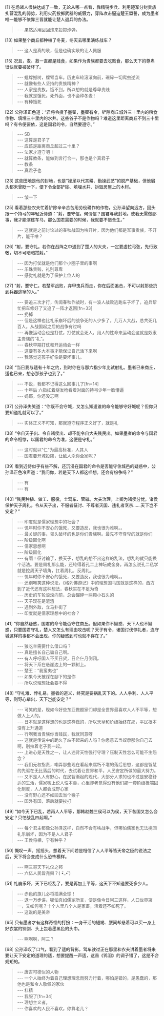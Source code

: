 
[1] 在场诸人很快达成了一致，无论从哪一点看，靠精锐步兵、利用楚军分封贵族扎营混乱的弱势，利用火药投掷武器的威慑力，穿阵攻击逼迫楚王盟誓，成为墨者唯一能够不依靠三晋就能让楚人退兵的办法。
>--- 果然适用回回炮来投掷炸弹。<br>

[13] 如果整个商丘都种植了冬麦，冬天去哪里演练战车？
>--- 这人是真的耿，但是也确实耿的让人佩服<br>

[15] 况且，麦、菽一直都是贱食，如果作为贵族都要去吃贱食，那么天下的尊卑很快就要被破坏了。
>--- 蚍蜉撼树，螳臂当车。历史车轮滚滚向前，碾碎一切爬虫逆流<br>
>--- 就像有些人坚持的贵族精神？<br>
>--- 人家是贵族，饿不到，所以想的就是尊卑贵贱<br>
>--- 我就是饿死，死外面，也不会种冬麦！<br>
>--- 有种饿死<br>

[22] 公孙泽正色道：“君将令授予墨翟，墨翟有令，铲除商丘城外三十里内的粮食作物、填埋三十里内的水井。这些谷子不是作物吗？难道这里距离商丘不到三十里吗？有令便要依，这是国君的令，自然要遵守。”
>--- SB<br>
>--- 这算是君子了<br>
>--- 应该是距离商丘超过三十里？<br>
>--- 法家才遵守吧！<br>
>--- 就算教条，能做到言行合一，那也是个真君子<br>
>--- 教条<br>
>--- 真君子也<br>

[23] 这些田地是他的封地，也是“禄足以代其耕、勤操武艺”的脱产基础，但他眉头都未曾眨一下，便下令全部铲除、填埋水井、拆毁房屋上的木材。
>--- 皱一下<br>

[25] 看着那些农夫忙着铲除辛辛苦苦用劳役耕作的作物，公孙泽望向远方，回头跟一个持弓的年轻近侍道：“射，要守信。何谓信？国君与我封地，使我无需做鄙事，我才能演练车马，那么国君需要的时候，我就要不惜舍生。”
>--- 这就是之前讨论过的春秋战国为啥开片，因为他们都是军事贵族，不开片，能干啥？<br>

[26] “射，要守礼。若你在战阵之中遇到了楚人的大夫，一定要虚拉弓弦，先行致敬，切不可暗暗攒射。”
>--- 因为打仗就是他们那个小圈子里的事啊<br>
>--- 乐殊贵贱，礼别尊卑<br>
>--- 感觉礼就是为了保护上位人的<br>

[27] “射，要守仁。若楚军战败，弃甲曳兵而走，你在后面追击，不可以射那些扔到兵器逃窜的人。”
>--- 要追三次才行，传闻春秋作战时，有一波人战败逃跑车子坏了，追兵帮忙把车修好了又追了一阵才返回[fn=33]<br>
>--- 扔掉<br>
>--- 但是这样也比礼乐崩坏后的战争死的人少多了，几万人大战，总共死几百人，从战国起之后的战争有过吗<br>
>--- 再像运动会也是打仗，打仗就会死人，用人的性命来运动会这就是奴隶主贵族的“礼”。<br>
>--- 春秋早期打仗和开运动会一样<br>
>--- 这要有多大本事才能保证自己活下来啊<br>
>--- 我感觉这孩子好像是要坏事儿。<br>

[28] “当日我与适有十年之约，到时你在与那六指少年比试射礼。墨者已来商丘，适也已来，想必那孩子也到了。”
>--- 不说，我都不记得这么回事儿了[fn=14]<br>
>--- 十年后 六指扛着燧发枪看着对面的持弓少年一脸懵逼<br>
>--- 妈耶，你还没忘啊<br>

[37] 公孙泽失笑道：“你既不会守城，又怎么知道谁的命令能够守好城呢？但你只要知道礼就可以了。”
>--- 实体正义不可知，那就遵守程序正义好了，就是礼<br>

[38] “令自天子出、令自诸侯出、却不能令自大夫贱民出。如果墨者的命令与国君的命令相悖，以国君的命令为准，这便是守礼。”
>--- 这时就以"仁"为最高标准，人其人<br>
>--- 国君要开城投降，让敌人杀你全家呢？<br>

[39] 看到近侍似乎有些不解，还沉浸在国君的命令是否能守住城邑的疑惑中，公孙泽正色冷声道：“我问你，若是天下人都这样想，还会有纷争吗？”
>--- 有<br>
>--- 有<br>

[40] “贱民种植、做工、服役。士驾车、管辖。大夫治理。上卿为诸侯分忧。诸侯保护天子周礼。令从天子出，不服者征讨、不尊者灭国、违礼者烹杀……天下岂不安定？”
>--- 印度就是儒家理想中的社会？<br>
>--- 饥年时你不安心的饿死，又要造反，我也很为难啊。。<br>
>--- 最关键的事，领头破坏的也是你们贵族啊。最先不守尊卑的就是你们<br>
>--- 阶级固化啊<br>
>--- 儒家思想啊<br>
>--- 阶级固化<br>
>--- 有啊！征讨输了，换天子，想乱的想不出这样的乱法，想乱的就只能换个活法。要是周礼那么能，还轮得着孔二上神坛成金身。再怎么说孔二私学就是挖周天子墙角，扛着周礼，反周礼。<br>
>--- 饥年时你不安心的饿死，又要造反，我也很为难啊。。<br>
>--- 还别嘲笑这种说法，《格列佛游记》中的理想国马国就是这样的，西方到了近代还有这种想法，春秋实在不足为奇<br>
>--- 历史的车轮滚滚向前，总会碾碎一两颗小石头的<br>
>--- 天子现在是渣渣<br>
>--- 遇到外敌，立马扑街了<br>
>--- 印度就是儒家理想中的社会？<br>

[41] “你自然疑惑，国君的命令能否守住商丘。但如果你不疑惑、天下人也不疑惑，只要国君守礼，楚人又怎么有理由攻击呢？天子有令，诸国讨伐悖礼者，连守城这样的事都不会出现，你的疑惑到时也就不存在了。”
>--- 狼吃羊需要什么借口吗？<br>
>--- 真是擅长自己骗自己啊。<br>
>--- 有人呼吁国人不买日货，日企仨月倒闭。<br>
>--- 将天下系在悬崖边上的一颗树上。<br>
>--- 楚王：“我蛮夷也”<br>
>--- 如果今天被踩在腳下的是你<br>
>--- 所以说理想社会要不得<br>

[48] “守礼难、悖礼易。墨者的道义，终究是要祸乱天下的。人人争利、人人平等，则野心辈出，天下岂能安定？”
>--- 可笑的是，现如今好些东亚做题家们却是全世界最喜欢人人不平等，想做人上人的。<br>
>--- 日本就是这样想的也是这样做的，所以天皇和阶级始终在那，平民根本没有上升通道<br>
>--- 行啊我当贵族你当贱民，我就同意呀<br>
>--- 这就是传说中的跪久了站不起来的人吗？你愿意去当奴隶那你自己去啊，别拉着老子我一起。<br>
>--- 上进心是天性之一，让人违背天性强行守理？压制天性怎么可能不生怨念？<br>
>--- 我们无权指责，嘲弄那些现在看起来腐朽不堪的落后思想，这都是智慧的先驱在无比落后的时代，去试着让世界和平，人民安定所做的最大努力。<br>
>--- 又不是人人有野心，在民智渐起的现代，大部分人求的也不过是安稳舒适的生活，儒家嘴上说人性本善，心里却老觉得没有他们那一套阶级极端固化制度，人人都会成野心家<br>
>--- 没有野心还不如回去当个猴子<br>
>--- 国外有国，落后就要挨打<br>

[49] “如今天下已乱，若再人人平等，那韩赵魏三侯可以为侯，天下各国又怎么会安定？只怕战乱四起啊。”
>--- 每个君主都像公孙泽这样，自然不会有啥战争，但哪怕儒家也无法挽回礼乐崩坏，因为不是人人君子<br>
>--- 王侯将相，宁有种乎？<br>

[50] 慨叹一声，摇摇头，想着天下间若是相信了人人平等皆天帝之臣的说法之后，天下将会变成什么恐怖模样。
>--- 啊三哥天下礼仪之邦<br>
>--- 六亿人民皆尧舜？( •ิ_• ิ)<br>

[51] 礼崩乐坏，天下已经乱了，要是再加上平等，这天下不知道要死多少人。
>--- 赤色的旗儿必将插满全球！<br>
>--- 退一万步讲，哪怕真如儒家所言，便是像今日阿三这样，人口世界第一，又如何呢？十个人里八个人是家畜，活着还不如死了。<br>
>--- 这说的是美帝<br>

[65] 只有墨者才有这样奇怪的打扮：一身干活的短褐、腰间却悬着可以买一身上好衣裳的铜剑、头上包着墨黑色的头巾。
>--- 啊啊啊，阿三？<br>

[68] 公孙泽叹了口气，看到了适的背影，驾车驶过正在那里和农夫讲着墨者将来要让天下安定的道理的适，想要提醒一声适，这首《鸨羽》的调子错了，这是不合规矩的。
>--- 唐吉可德似的人物<br>
>--- 一个人始终为着自己理想理念而努力行着，哪怕是错的，是愚蠢的，那他也是和令人敬佩的家伙<br>
>--- 杠精<br>
>--- 我服了[fn=34]<br>
>--- 理想主义者。<br>
>--- 你喜欢的人民不喜欢，你算老几？<br>
